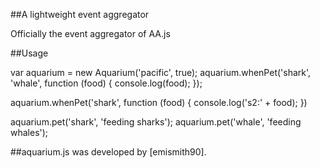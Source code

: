##A lightweight event aggregator

Officially the event aggregator of AA.js

##Usage

var aquarium = new Aquarium('pacific', true);
aquarium.whenPet('shark', 'whale', function (food) {
    console.log(food);
});

aquarium.whenPet('shark', function (food) {
    console.log('s2:' + food);
})

aquarium.pet('shark', 'feeding sharks');
aquarium.pet('whale', 'feeding whales');

##aquarium.js was developed by [emismith90].

